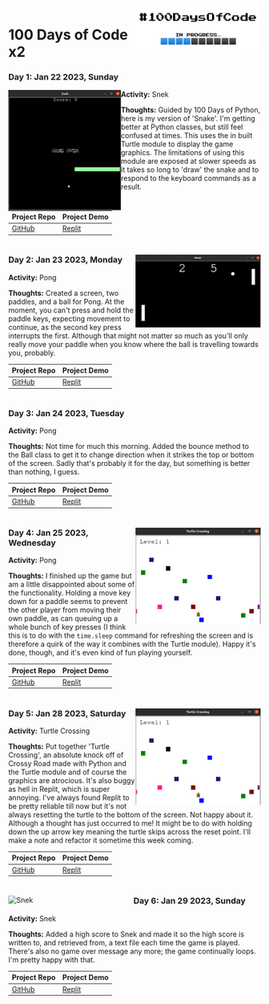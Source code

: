 <img src="https://github.com/ZanClifton/100-days-of-code/blob/main/images/100-days-code.png" width=250px align=right alt="100 Days of Code"/>

# 100 Days of Code x2

### Day 1: Jan 22 2023, Sunday

<img src="https://github.com/ZanClifton/intermediate-python-projects/blob/main/images/snek.png" width=225px align=left alt="Snake Game Over screen"/>

**Activity:** Snek

**Thoughts:** Guided by 100 Days of Python, here is my version of 'Snake'. I'm getting better at Python classes, but still feel confused at times. This uses the in built Turtle module to display the game graphics. The limitations of using this module are exposed at slower speeds as it takes so long to 'draw' the snake and to respond to the keyboard commands as a result.  

| Project Repo | Project Demo |
|:-------------|:-------------|
| [GitHub](https://github.com/ZanClifton/intermediate-python-projects/tree/main/02-snek) | [Replit](https://replit.com/@ZanClifton/snek?v=1) |

#

<img src="https://github.com/ZanClifton/intermediate-python-projects/blob/main/images/pong.png" width=250px align=right alt="Pong game in progress"/>

### Day 2: Jan 23 2023, Monday

**Activity:** Pong

**Thoughts:** Created a screen, two paddles, and a ball for Pong. At the moment, you can't press and hold the paddle keys, expecting movement to continue, as the second key press interrupts the first. Although that might not matter so much as you'll only really move your paddle when you know where the ball is travelling towards you, probably.

| Project Repo | Project Demo |
|:-------------|:-------------|
| [GitHub](https://github.com/ZanClifton/intermediate-python-projects/tree/main/03-pong) | [Replit](https://replit.com/@ZanClifton/pong?v=1) |

#

### Day 3: Jan 24 2023, Tuesday

**Activity:** Pong

**Thoughts:** Not time for much this morning. Added the bounce method to the Ball class to get it to change direction when it strikes the top or bottom of the screen. Sadly that's probably it for the day, but something is better than nothing, I guess.

| Project Repo | Project Demo |
|:-------------|:-------------|
| [GitHub](https://github.com/ZanClifton/intermediate-python-projects/tree/main/03-pong) | [Replit](https://replit.com/@ZanClifton/pong?v=1) |

#

<img src="https://github.com/ZanClifton/intermediate-python-projects/blob/main/images/turtle-crossing.png" width=250px align=right alt="Turtle Crossing"/>

### Day 4: Jan 25 2023, Wednesday

**Activity:** Pong

**Thoughts:** I finished up the game but am a little disappointed about some of the functionality. Holding a move key down for a paddle seems to prevent the other player from moving their own paddle, as can queuing up a whole bunch of key presses (I think this is to do with the `time.sleep` command for refreshing the screen and is therefore a quirk of the way it combines with the Turtle module). Happy it's done, though, and it's even kind of fun playing yourself. 

| Project Repo | Project Demo |
|:-------------|:-------------|
| [GitHub](https://github.com/ZanClifton/intermediate-python-projects/tree/main/03-pong) | [Replit](https://replit.com/@ZanClifton/pong?v=1) |

#

<img src="https://github.com/ZanClifton/intermediate-python-projects/blob/main/images/turtle-crossing.png" width=250px align=right alt="Turtle Crossing"/>

### Day 5: Jan 28 2023, Saturday

**Activity:** Turtle Crossing

**Thoughts:** Put together 'Turtle Crossing', an absolute knock off of Crossy Road made with Python and the Turtle module and of course the graphics are atrocious. It's also buggy as hell in Replit, which is super annoying. I've always found Replit to be pretty reliable till now but it's not always resetting the turtle to the bottom of the screen. Not happy about it. Although a thought has just occurred to me! It might be to do with holding down the up arrow key meaning the turtle skips across the reset point. I'll make a note and refactor it sometime this week coming.

| Project Repo | Project Demo |
|:-------------|:-------------|
| [GitHub](https://github.com/ZanClifton/intermediate-python-projects/tree/main/04-turtle-crossing) | [Replit](https://replit.com/@ZanClifton/turtle-crossing?v=1) |

#

<img src="https://user-images.githubusercontent.com/96394256/215429243-62e18aa4-b998-4477-81f6-e436a7e4a667.png" width=250px align=left alt="Snek"/>

### Day 6: Jan 29 2023, Sunday

**Activity:** Snek

**Thoughts:** Added a high score to Snek and made it so the high score is written to, and retrieved from,  a text file each time the game is played. There's also no game over message any more; the game continually loops. I'm pretty happy with that.

| Project Repo | Project Demo |
|:-------------|:-------------|
| [GitHub](https://github.com/ZanClifton/intermediate-python-projects/tree/main/02-snek) | [Replit](https://replit.com/@ZanClifton/snek?v=1) |

#
